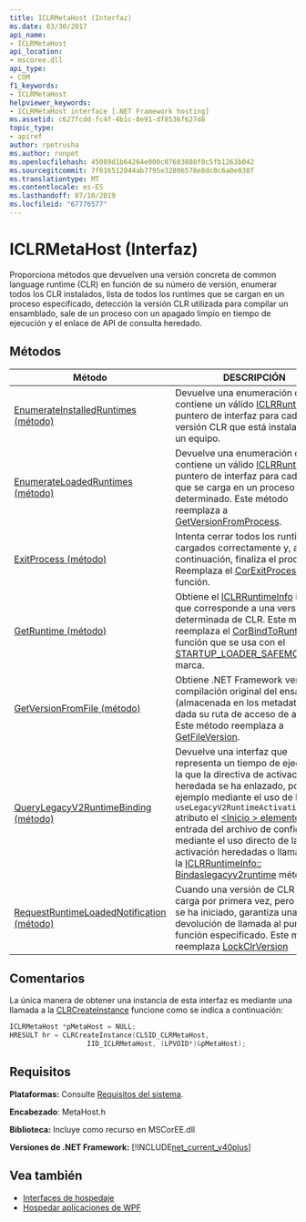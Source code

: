 ```yaml
---
title: ICLRMetaHost (Interfaz)
ms.date: 03/30/2017
api_name:
- ICLRMetaHost
api_location:
- mscoree.dll
api_type:
- COM
f1_keywords:
- ICLRMetaHost
helpviewer_keywords:
- ICLRMetaHost interface [.NET Framework hosting]
ms.assetid: c627fcdd-fc4f-4b1c-8e91-df8536f627d8
topic_type:
- apiref
author: rpetrusha
ms.author: ronpet
ms.openlocfilehash: 45089d1b64264e000c07603808f0c5fb1263b042
ms.sourcegitcommit: 7f616512044ab7795e32806578e8dc0c6a0e038f
ms.translationtype: MT
ms.contentlocale: es-ES
ms.lasthandoff: 07/10/2019
ms.locfileid: "67776577"
---
```

# <a name="iclrmetahost-interface"></a>ICLRMetaHost (Interfaz)
Proporciona métodos que devuelven una versión concreta de common language runtime (CLR) en función de su número de versión, enumerar todos los CLR instalados, lista de todos los runtimes que se cargan en un proceso especificado, detección la versión CLR utilizada para compilar un ensamblado, sale de un proceso con un apagado limpio en tiempo de ejecución y el enlace de API de consulta heredado.  
  
## <a name="methods"></a>Métodos  
  
|Método|DESCRIPCIÓN|  
|------------|-----------------|  
|[EnumerateInstalledRuntimes (método)](../../../../docs/framework/unmanaged-api/hosting/iclrmetahost-enumerateinstalledruntimes-method.md)|Devuelve una enumeración que contiene un válido [ICLRRuntimeInfo](../../../../docs/framework/unmanaged-api/hosting/iclrruntimeinfo-interface.md) puntero de interfaz para cada versión CLR que está instalado en un equipo.|  
|[EnumerateLoadedRuntimes (método)](../../../../docs/framework/unmanaged-api/hosting/iclrmetahost-enumerateloadedruntimes-method.md)|Devuelve una enumeración que contiene un válido [ICLRRuntimeInfo](../../../../docs/framework/unmanaged-api/hosting/iclrruntimeinfo-interface.md) puntero de interfaz para cada CLR que se carga en un proceso determinado. Este método reemplaza a [GetVersionFromProcess](../../../../docs/framework/unmanaged-api/hosting/getversionfromprocess-function.md).|  
|[ExitProcess (método)](../../../../docs/framework/unmanaged-api/hosting/iclrmetahost-exitprocess-method.md)|Intenta cerrar todos los runtime cargados correctamente y, a continuación, finaliza el proceso. Reemplaza el [CorExitProcess](../../../../docs/framework/unmanaged-api/hosting/corexitprocess-function.md) función.|  
|[GetRuntime (método)](../../../../docs/framework/unmanaged-api/hosting/iclrmetahost-getruntime-method.md)|Obtiene el [ICLRRuntimeInfo](../../../../docs/framework/unmanaged-api/hosting/iclrruntimeinfo-interface.md) interfaz que corresponde a una versión determinada de CLR. Este método reemplaza el [CorBindToRuntimeEx](../../../../docs/framework/unmanaged-api/hosting/corbindtoruntimeex-function.md) función que se usa con el [STARTUP_LOADER_SAFEMODE](../../../../docs/framework/unmanaged-api/hosting/startup-flags-enumeration.md) marca.|  
|[GetVersionFromFile (método)](../../../../docs/framework/unmanaged-api/hosting/iclrmetahost-getversionfromfile-method.md)|Obtiene .NET Framework versión de compilación original del ensamblado (almacenada en los metadatos), dada su ruta de acceso de archivo. Este método reemplaza a [GetFileVersion](../../../../docs/framework/unmanaged-api/hosting/getfileversion-function.md).|  
|[QueryLegacyV2RuntimeBinding (método)](../../../../docs/framework/unmanaged-api/hosting/iclrmetahost-querylegacyv2runtimebinding-method.md)|Devuelve una interfaz que representa un tiempo de ejecución a la que la directiva de activación heredada se ha enlazado, por ejemplo mediante el uso de la `useLegacyV2RuntimeActivationPolicy` atributo el [ \<Inicio > elemento](../../../../docs/framework/configure-apps/file-schema/startup/startup-element.md) entrada del archivo de configuración mediante el uso directo de la API de activación heredadas o llamando a la [ICLRRuntimeInfo:: Bindaslegacyv2runtime](../../../../docs/framework/unmanaged-api/hosting/iclrruntimeinfo-bindaslegacyv2runtime-method.md) método.|  
|[RequestRuntimeLoadedNotification (método)](../../../../docs/framework/unmanaged-api/hosting/iclrmetahost-requestruntimeloadednotification-method.md)|Cuando una versión de CLR se carga por primera vez, pero aún no se ha iniciado, garantiza una devolución de llamada al puntero de función especificado. Este método reemplaza [LockClrVersion](../../../../docs/framework/unmanaged-api/hosting/lockclrversion-function.md)|  
  
## <a name="remarks"></a>Comentarios  
 La única manera de obtener una instancia de esta interfaz es mediante una llamada a la [CLRCreateInstance](../../../../docs/framework/unmanaged-api/hosting/clrcreateinstance-function.md) funcione como se indica a continuación:  
  
```cpp  
ICLRMetaHost *pMetaHost = NULL;  
HRESULT hr = CLRCreateInstance(CLSID_CLRMetaHost,  
                   IID_ICLRMetaHost, (LPVOID*)&pMetaHost);  
```  
  
## <a name="requirements"></a>Requisitos  
 **Plataformas:** Consulte [Requisitos del sistema](../../../../docs/framework/get-started/system-requirements.md).  
  
 **Encabezado**: MetaHost.h  
  
 **Biblioteca:** Incluye como recurso en MSCorEE.dll  
  
 **Versiones de .NET Framework:** [!INCLUDE[net_current_v40plus](../../../../includes/net-current-v40plus-md.md)]  
  
## <a name="see-also"></a>Vea también

- [Interfaces de hospedaje](../../../../docs/framework/unmanaged-api/hosting/hosting-interfaces.md)
- [Hospedar aplicaciones de WPF](../../../../docs/framework/unmanaged-api/hosting/index.md)
